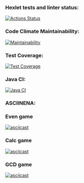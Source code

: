 ### Hexlet tests and linter status:
[![Actions Status](https://github.com/NestyChe/java-project-lvl1/workflows/hexlet-check/badge.svg)](https://github.com/NestyChe/java-project-lvl1/actions)
### Code Climate Maintainability:
[![Maintainability](https://api.codeclimate.com/v1/badges/a99a88d28ad37a79dbf6/maintainability)](https://codeclimate.com/github/codeclimate/codeclimate/maintainability)
### Test Coverage:
[![Test Coverage](https://api.codeclimate.com/v1/badges/a99a88d28ad37a79dbf6/test_coverage)](https://codeclimate.com/github/codeclimate/codeclimate/test_coverage)
### Java CI:
[![Java CI](https://github.com/NestyChe/java-project-lvl1/actions/workflows/main.yml/badge.svg)](https://github.com/NestyChe/java-project-lvl1/actions)
### ASCIINENA:
### Even game
[![asciicast](https://asciinema.org/a/t4xcwQF6jqHegVj14DCRWilgx.svg)](https://asciinema.org/a/t4xcwQF6jqHegVj14DCRWilgx)
### Calc game
[![asciicast](https://asciinema.org/a/kftCFG0PRuU3BMsmKPCedBTH4.svg)](https://asciinema.org/a/kftCFG0PRuU3BMsmKPCedBTH4)
### GCD game
[![asciicast](https://asciinema.org/a/VZItDOk0n9EPuR36lHlYzvb5A.svg)](https://asciinema.org/a/VZItDOk0n9EPuR36lHlYzvb5A)

